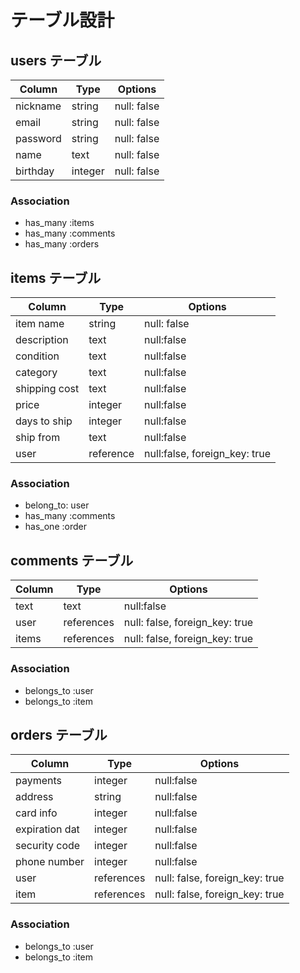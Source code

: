 # テーブル設計

## users テーブル

| Column     | Type      | Options     |
| --------   | ------    | ----------- |
| nickname   | string    | null: false |
| email      | string    | null: false |
| password   | string    | null: false |
| name       | text      | null: false |
| birthday   | integer   | null: false |

### Association

- has_many :items
- has_many :comments
- has_many :orders

## items テーブル

| Column       | Type      | Options     |
| -----------  | --------- | ----------- |
| item name    | string    | null: false |
| description  | text      | null:false  | 
| condition    | text      | null:false  |
| category     | text      | null:false  |
| shipping cost| text      | null:false  |
| price        | integer   | null:false  |
| days to ship | integer   | null:false  |
| ship from    | text      | null:false  |
| user         | reference | null:false, foreign_key: true|

### Association

- belong_to: user
- has_many :comments
- has_one :order

## comments テーブル

| Column       | Type       | Options                        |
| -------      | ---------- | ------------------------------ |
| text         | text       | null:false                     |
| user         | references | null: false, foreign_key: true |
| items        | references | null: false, foreign_key: true |

### Association

- belongs_to :user
- belongs_to :item

## orders テーブル

| Column         | Type       | Options                        |
| -------        | ---------- | ------------------------------ |
| payments       | integer    | null:false                     |
| address        | string     | null:false                     |
| card info      | integer    | null:false                     |
| expiration dat | integer    | null:false                     |
| security code  | integer    | null:false                     |
| phone number   | integer    | null:false                     |
| user           | references | null: false, foreign_key: true |
| item           | references | null: false, foreign_key: true |

### Association

- belongs_to :user
- belongs_to :item